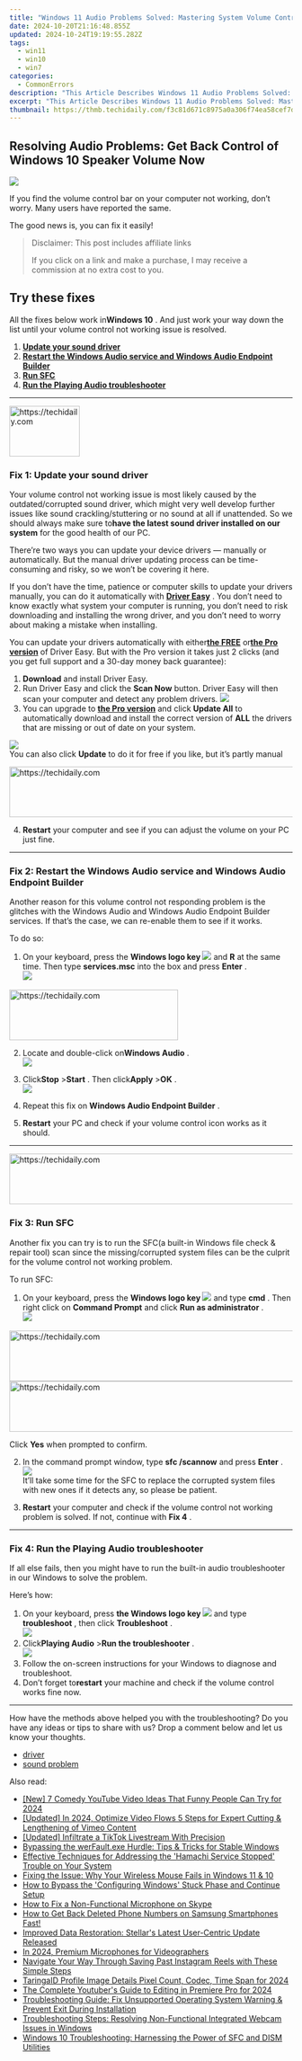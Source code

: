 ```yaml
---
title: "Windows 11 Audio Problems Solved: Mastering System Volume Controls"
date: 2024-10-20T21:16:48.855Z
updated: 2024-10-24T19:19:55.282Z
tags:
  - win11
  - win10
  - win7
categories:
  - CommonErrors
description: "This Article Describes Windows 11 Audio Problems Solved: Mastering System Volume Controls"
excerpt: "This Article Describes Windows 11 Audio Problems Solved: Mastering System Volume Controls"
thumbnail: https://thmb.techidaily.com/f3c81d671c8975a0a306f74ea58cef7dc2a77184049b2346fa009262537fb57a.jpg
---
```


## Resolving Audio Problems: Get Back Control of Windows 10 Speaker Volume Now

![](https://images.drivereasy.com/wp-content/uploads/2018/10/img_5bb5d46a84135.jpg)

 If you find the volume control bar on your computer not working, don’t worry. Many users have reported the same.

The good news is, you can fix it easily!

>  Disclaimer: This post includes affiliate links
>
>  If you click on a link and make a purchase, I may receive a commission at no extra cost to you.
>

## Try these fixes

 All the fixes below work in**Windows 10** . And just work your way down the list until your volume control not working issue is resolved.

1. [**Update your sound driver**](https://tools.techidaily.com/drivereasy/download/)
2. [**Restart the Windows Audio service and Windows Audio Endpoint Builder**](https://tools.techidaily.com/drivereasy/download/)
3. [**Run SFC**](https://tools.techidaily.com/drivereasy/download/)
4. [**Run the Playing Audio troubleshooter**](https://tools.techidaily.com/drivereasy/download/)

---

<!-- affiliate ads begin -->
<a href="https://aligracehair.sjv.io/c/5597632/2135409/19272" target="_top" id="2135409">
  <img src="//a.impactradius-go.com/display-ad/19272-2135409" border="0" alt="https://techidaily.com" width="125" height="90"/>
</a>
<img height="0" width="0" src="https://aligracehair.sjv.io/i/5597632/2135409/19272" style="position:absolute;visibility:hidden;" border="0" />
<!-- affiliate ads end -->

### Fix 1: Update your sound driver

 Your volume control not working issue is most likely caused by the outdated/corrupted sound driver, which might very well develop further issues like sound crackling/stuttering or no sound at all if unattended. So we should always make sure to**have the latest sound driver installed on our system** for the good health of our PC.

 There’re two ways you can update your device drivers — manually or automatically. But the manual driver updating process can be time-consuming and risky, so we won’t be covering it here.

 If you don’t have the time, patience or computer skills to update your drivers manually, you can do it automatically with **[Driver Easy](https://tools.techidaily.com/drivereasy/download/)**  .  You don’t need to know exactly what system your computer is running, you don’t need to risk downloading and installing the wrong driver, and you don’t need to worry about making a mistake when installing.

 You can update your drivers automatically with either[**the FREE**](https://tools.techidaily.com/drivereasy/download/) or[**the Pro version**](https://tools.techidaily.com/drivereasy/download/) of Driver Easy. But with the Pro version it takes just 2 clicks (and you get full support and a 30-day money back guarantee):

1. **Download**  and install Driver Easy.
2. Run Driver Easy and click the **Scan Now** button. Driver Easy will then scan your computer and detect any problem drivers. ![](https://images.drivereasy.com/wp-content/uploads/2018/07/img_5b46ffcde1143.jpg)
3. You can upgrade to **[the Pro version](https://tools.techidaily.com/drivereasy/download/)**   and click **Update All** to automatically download and install the correct version of **ALL**  the drivers that are missing or out of date on your system.  

![](https://images.drivereasy.com/wp-content/uploads/2018/10/img_5bb5cfcaf3cc0.jpg)  
 You can also click **Update** to do it for free if you like, but it’s partly manual

<!-- affiliate ads begin -->
<a href="https://appsumo.8odi.net/c/5597632/2094479/7443" target="_top" id="2094479">
  <img src="//a.impactradius-go.com/display-ad/7443-2094479" border="0" alt="https://techidaily.com" width="728" height="90"/>
</a>
<img height="0" width="0" src="https://appsumo.8odi.net/i/5597632/2094479/7443" style="position:absolute;visibility:hidden;" border="0" />
<!-- affiliate ads end -->

4. **Restart** your computer and see if you can adjust the volume on your PC just fine.

---

### Fix 2: Restart the Windows Audio service and **Windows Audio Endpoint Builder**

 Another reason for this volume control not responding problem is the glitches with the Windows Audio and Windows Audio Endpoint Builder services. If that’s the case, we can re-enable them to see if it works.

To do so:

1. On your keyboard, press the   **Windows logo key ![](https://images.drivereasy.com/wp-content/uploads/2018/04/img_5ae0331bc08e4.png)**  and  **R**  at the same time. Then type **services.msc**   into the box and press **Enter** .  
![](https://images.drivereasy.com/wp-content/uploads/2018/10/img_5bb5cdb63e3b0.png)

<!-- affiliate ads begin -->
<a href="https://aligracehair.sjv.io/c/5597632/1934288/19272" target="_top" id="1934288">
  <img src="//a.impactradius-go.com/display-ad/19272-1934288" border="0" alt="https://techidaily.com" width="300" height="90"/>
</a>
<img height="0" width="0" src="https://aligracehair.sjv.io/i/5597632/1934288/19272" style="position:absolute;visibility:hidden;" border="0" />
<!-- affiliate ads end -->

2. Locate and double-click on**Windows Audio** .  
![](https://images.drivereasy.com/wp-content/uploads/2018/10/img_5bb5ce1733bbb.jpg)
3. Click**Stop** \>**Start** . Then click**Apply** \>**OK** .  
![](https://images.drivereasy.com/wp-content/uploads/2018/10/img_5bb5cec02411e.jpg)
4. Repeat this fix on **Windows Audio Endpoint Builder** .

5. **Restart** your PC and check if your volume control icon works as it should.

---

<!-- affiliate ads begin -->
<a href="https://appsumo.8odi.net/c/5597632/2123734/7443" target="_top" id="2123734">
  <img src="//a.impactradius-go.com/display-ad/7443-2123734" border="0" alt="https://techidaily.com" width="728" height="90"/>
</a>
<img height="0" width="0" src="https://appsumo.8odi.net/i/5597632/2123734/7443" style="position:absolute;visibility:hidden;" border="0" />
<!-- affiliate ads end -->

### Fix 3: Run SFC

 Another fix you can try is to run the SFC(a built-in Windows file check & repair tool) scan since the missing/corrupted system files can be the culprit for the volume control not working problem.

To run SFC:

1. On your keyboard, press the   **Windows logo key ![](https://images.drivereasy.com/wp-content/uploads/2018/04/img_5ae0331bc08e4.png)**  and type **cmd** . Then right click on **Command Prompt**   and click **Run as administrator** .  
![](https://images.drivereasy.com/wp-content/uploads/2018/06/img_5b28ad73ad4a9.png)  

<!-- affiliate ads begin -->
<a href="https://appsumo.8odi.net/c/5597632/2129738/7443" target="_top" id="2129738">
  <img src="//a.impactradius-go.com/display-ad/7443-2129738" border="0" alt="https://techidaily.com" width="728" height="90"/>
</a>
<img height="0" width="0" src="https://appsumo.8odi.net/i/5597632/2129738/7443" style="position:absolute;visibility:hidden;" border="0" />
<!-- affiliate ads end -->

<!-- affiliate ads begin -->
<a href="https://aidotcom.pxf.io/c/5597632/2134501/19576" target="_top" id="2134501">
  <img src="//a.impactradius-go.com/display-ad/19576-2134501" border="0" alt="https://techidaily.com" width="640" height="90"/>
</a>
<img height="0" width="0" src="https://aidotcom.pxf.io/i/5597632/2134501/19576" style="position:absolute;visibility:hidden;" border="0" />
<!-- affiliate ads end -->

 Click **Yes**   when prompted to confirm.

2. In the command prompt window, type **sfc /scannow**   and press **Enter** .  
![](https://images.drivereasy.com/wp-content/uploads/2018/06/img_5b28aee247664.jpg)  
 It’ll take some time for the SFC to replace the corrupted system files with new ones if it detects any, so please be patient.

3. **Restart** your computer and check if the volume control not working problem is solved. If not, continue with **Fix 4** .

---

### Fix 4: Run the Playing Audio troubleshooter

 If all else fails, then you might have to run the built-in audio troubleshooter in our Windows to solve the problem.

Here’s how:

1. On your keyboard, press   **the Windows logo key ![](https://images.drivereasy.com/wp-content/uploads/2018/04/img_5ae0331bc08e4.png)**  and type **troubleshoot** , then click **Troubleshoot** .  
![](https://images.drivereasy.com/wp-content/uploads/2018/06/img_5b30a29f39ffd.jpg)
2. Click**Playing Audio** \>**Run the troubleshooter** .  
![](https://images.drivereasy.com/wp-content/uploads/2018/10/img_5bb5d8eb22766.jpg)
3. Follow the on-screen instructions for your Windows to diagnose and troubleshoot.
4. Don’t forget to**restart** your machine and check if the volume control works fine now.

---

 How have the methods above helped you with the troubleshooting? Do you have any ideas or tips to share with us? Drop a comment below and let us know your thoughts.

* [driver](https://tools.techidaily.com/drivereasy/download/)
* [sound problem](https://tools.techidaily.com/drivereasy/download/)

<ins class="adsbygoogle"
     style="display:block"
     data-ad-format="autorelaxed"
     data-ad-client="ca-pub-7571918770474297"
     data-ad-slot="1223367746"></ins>

<ins class="adsbygoogle"
     style="display:block"
     data-ad-client="ca-pub-7571918770474297"
     data-ad-slot="8358498916"
     data-ad-format="auto"
     data-full-width-responsive="true"></ins>

<span class="atpl-alsoreadstyle">Also read:</span>
<div><ul>
<li><a href="https://youtube-webster.techidaily.com/-comedy-youtube-video-ideas-that-funny-people-can-try-for-2024/"><u>[New] 7 Comedy YouTube Video Ideas That Funny People Can Try for 2024</u></a></li>
<li><a href="https://vimeo-videos.techidaily.com/updated-in-2024-optimize-video-flows-5-steps-for-expert-cutting-and-lengthening-of-vimeo-content/"><u>[Updated] In 2024, Optimize Video Flows 5 Steps for Expert Cutting & Lengthening of Vimeo Content</u></a></li>
<li><a href="https://tiktok-videos.techidaily.com/updated-infiltrate-a-tiktok-livestream-with-precision/"><u>[Updated] Infiltrate a TikTok Livestream With Precision</u></a></li>
<li><a href="https://common-error.techidaily.com/bypassing-the-werfaultexe-hurdle-tips-and-tricks-for-stable-windows/"><u>Bypassing the werFault.exe Hurdle: Tips & Tricks for Stable Windows</u></a></li>
<li><a href="https://common-error.techidaily.com/effective-techniques-for-addressing-the-hamachi-service-stopped-trouble-on-your-system/"><u>Effective Techniques for Addressing the 'Hamachi Service Stopped' Trouble on Your System</u></a></li>
<li><a href="https://common-error.techidaily.com/fixing-the-issue-why-your-wireless-mouse-fails-in-windows-11-and-10/"><u>Fixing the Issue: Why Your Wireless Mouse Fails in Windows 11 & 10</u></a></li>
<li><a href="https://common-error.techidaily.com/how-to-bypass-the-configuring-windows-stuck-phase-and-continue-setup/"><u>How to Bypass the 'Configuring Windows' Stuck Phase and Continue Setup</u></a></li>
<li><a href="https://common-error.techidaily.com/how-to-fix-a-non-functional-microphone-on-skype/"><u>How to Fix a Non-Functional Microphone on Skype</u></a></li>
<li><a href="https://discover-excellent.techidaily.com/how-to-get-back-deleted-phone-numbers-on-samsung-smartphones-fast/"><u>How to Get Back Deleted Phone Numbers on Samsung Smartphones Fast!</u></a></li>
<li><a href="https://data-safeguard.techidaily.com/improved-data-restoration-stellars-latest-user-centric-update-released/"><u>Improved Data Restoration: Stellar's Latest User-Centric Update Released</u></a></li>
<li><a href="https://youtube-data.techidaily.com/24-premium-microphones-for-videographers/"><u>In 2024, Premium Microphones for Videographers</u></a></li>
<li><a href="https://technical-tips.techidaily.com/navigate-your-way-through-saving-past-instagram-reels-with-these-simple-steps/"><u>Navigate Your Way Through Saving Past Instagram Reels with These Simple Steps</u></a></li>
<li><a href="https://facebook-video-recording.techidaily.com/taringaid-profile-image-details-pixel-count-codec-time-span-for-2024/"><u>TaringaID Profile Image Details Pixel Count, Codec, Time Span for 2024</u></a></li>
<li><a href="https://facebook-record-videos.techidaily.com/the-complete-youtubers-guide-to-editing-in-premiere-pro-for-2024/"><u>The Complete Youtuber's Guide to Editing in Premiere Pro for 2024</u></a></li>
<li><a href="https://common-error.techidaily.com/troubleshooting-guide-fix-unsupported-operating-system-warning-and-prevent-exit-during-installation/"><u>Troubleshooting Guide: Fix Unsupported Operating System Warning & Prevent Exit During Installation</u></a></li>
<li><a href="https://common-error.techidaily.com/troubleshooting-steps-resolving-non-functional-integrated-webcam-issues-in-windows/"><u>Troubleshooting Steps: Resolving Non-Functional Integrated Webcam Issues in Windows</u></a></li>
<li><a href="https://common-error.techidaily.com/windows-10-troubleshooting-harnessing-the-power-of-sfc-and-dism-utilities/"><u>Windows 10 Troubleshooting: Harnessing the Power of SFC and DISM Utilities</u></a></li>
</ul></div>

